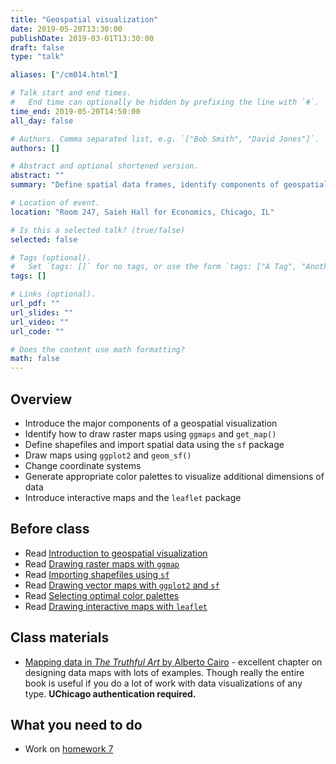 ```yaml
---
title: "Geospatial visualization"
date: 2019-05-20T13:30:00
publishDate: 2019-03-01T13:30:00
draft: false
type: "talk"

aliases: ["/cm014.html"]

# Talk start and end times.
#   End time can optionally be hidden by prefixing the line with `#`.
time_end: 2019-05-20T14:50:00
all_day: false

# Authors. Comma separated list, e.g. `["Bob Smith", "David Jones"]`.
authors: []

# Abstract and optional shortened version.
abstract: ""
summary: "Define spatial data frames, identify components of geospatial visualizations, and implement maps using ggplot2 and Leaflet."

# Location of event.
location: "Room 247, Saieh Hall for Economics, Chicago, IL"

# Is this a selected talk? (true/false)
selected: false

# Tags (optional).
#   Set `tags: []` for no tags, or use the form `tags: ["A Tag", "Another Tag"]` for one or more tags.
tags: []

# Links (optional).
url_pdf: ""
url_slides: ""
url_video: ""
url_code: ""

# Does the content use math formatting?
math: false
---
```




## Overview

* Introduce the major components of a geospatial visualization
* Identify how to draw raster maps using `ggmaps` and `get_map()`
* Define shapefiles and import spatial data using the `sf` package
* Draw maps using `ggplot2` and `geom_sf()`
* Change coordinate systems
* Generate appropriate color palettes to visualize additional dimensions of data
* Introduce interactive maps and the `leaflet` package

## Before class

* Read [Introduction to geospatial visualization](/notes/intro-geospatial-viz/)
* Read [Drawing raster maps with `ggmap`](/notes/raster-maps-with-ggmap/)
* Read [Importing shapefiles using `sf`](/notes/simple-features/)
* Read [Drawing vector maps with `ggplot2` and `sf`](/notes/vector-maps/)
* Read [Selecting optimal color palettes](/notes/optimal-color-palettes/)
* Read [Drawing interactive maps with `leaflet`](/notes/leaflet)

## Class materials

* [Mapping data in *The Truthful Art* by Alberto Cairo](http://proquestcombo.safaribooksonline.com.proxy.uchicago.edu/book/databases-and-reporting-tools/9780133440492/part-iii-functional/ch10_html) - excellent chapter on designing data maps with lots of examples. Though really the entire book is useful if you do a lot of work with data visualizations of any type. **UChicago authentication required.**

## What you need to do

* Work on [homework 7](/homework/geospatial-viz/)

